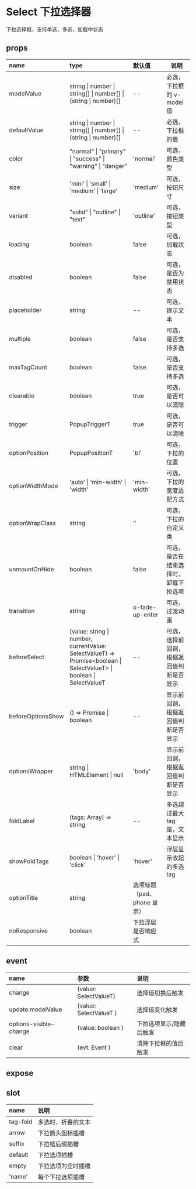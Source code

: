# Select 下拉选择器

下拉选择框，支持单选、多选，加载中状态

## props

| name              | type                                                                                                                 | 默认值                      | 说明                                     |
| :---------------- | :------------------------------------------------------------------------------------------------------------------- | :-------------------------- | ---------------------------------------- |
| modelValue        | string \| number \| string[] \| number[] \| (string \| number)[]                                                     | --                          | 必选，下拉框的 v-model 值                |
| defaultValue      | string \| number \| string[] \| number[] \| (string \| number)[]                                                     | --                          | 必选，下拉框的值                         |
| color             | "normal" \| "primary" \| "success" \| "warning" \| "danger"                                                          | 'normal'                    | 可选，颜色类型                           |
| size              | 'mini' \| 'small' \| 'medium' \| 'large'                                                                             | 'medium'                    | 可选，按钮尺寸                           |
| variant           | "solid" \| "outline" \| "text"                                                                                       | 'outline'                   | 可选，按钮类型                           |
| loading           | boolean                                                                                                              | false                       | 可选，加载状态                           |
| disabled          | boolean                                                                                                              | false                       | 可选，是否为禁用状态                     |
| placeholder       | string                                                                                                               | --                          | 可选，提示文本                           |
| multiple          | boolean                                                                                                              | false                       | 可选，是否支持多选                       |
| maxTagCount       | boolean                                                                                                              | false                       | 可选，是否支持多选                       |
| clearable         | boolean                                                                                                              | true                        | 可选，是否可以清除                   |
| trigger           | PopupTriggerT                                                                                                        | true                        | 可选，是否可以清除                   |
| optionPosition    | PopupPositionT                                                                                                       | 'bl'                        | 可选，下拉的位置                         |
| optionWidthMode   | 'auto' \| 'min-width' \| 'width'                                                                                     | 'min-width'                 | 可选，下拉的宽度适配方式                 |
| optionWrapClass   | string                                                                                                               | ''                          | 可选，下拉的自定义类                     |
| unmountOnHide     | boolean                                                                                                              | false                       | 可选，是否在结束选择时，卸载下拉选项     |
| transition        | string                                                                                                               | o-fade-up-enter             | 可选，过渡动画                           |
| beforeSelect      | (value: string \| number, currentValue: SelectValueT) => Promise<boolean \| SelectValueT> \| boolean \| SelectValueT | --                          | 可选，选择前回调，根据返回值判断是否显示 |
| beforeOptionsShow | () => Promise<boolean> \| boolean                                                                                    | --                          | 显示前回调，根据返回值判断是否显示       |
| optionsWrapper    | string \| HTMLElement \| null                                                                                        | 'body'                      | 显示前回调，根据返回值判断是否显示       |
| foldLabel         | (tags: Array<SelectOptionT>) => string                                                                               | --                          | 多选超过最大 tag 是，文本显示            |
| showFoldTags      | boolean \| 'hover' \| 'click'                                                                                        | 'hover'                     | 浮层显示收起的多选 tag                   |
| optionTitle       | string                                                                                                               | 选项标题（pad、phone 显示） |
| noResponsive      | boolean                                                                                                              | 下拉浮层是否响应式          |

## event

| name                   | 参数                   | 说明                    |
| :--------------------- | :--------------------- | :---------------------- |
| change                 | (value: SelectValueT)  | 选择值切换后触发        |
| update:modelValue      | (value: SelectValueT ) | 选择值变化触发          |
| options-visible-change | (value: boolean )      | 下拉选项显示/隐藏后触发 |
| clear                  | (evt: Event )          | 清除下拉框的值后触发    |

## expose

## slot

| name     | 说明               |
| :------- | :----------------- |
| tag-fold | 多选时，折叠的文本 |
| arrow    | 下拉箭头图标插槽   |
| suffix   | 下拉框后缀插槽     |
| default  | 下拉选项插槽       |
| empty    | 下拉选项为空时插槽 |
| 'name'   | 每个下拉选项插槽   |
